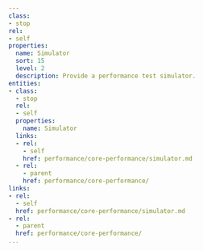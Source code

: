 ```yaml
---
class:
- stop
rel:
- self
properties:
  name: Simulator
  sort: 15
  level: 2
  description: Provide a performance test simulator.
entities:
- class:
  - stop
  rel:
  - self
  properties:
    name: Simulator
  links:
  - rel:
    - self
    href: performance/core-performance/simulator.md
  - rel:
    - parent
    href: performance/core-performance/
links:
- rel:
  - self
  href: performance/core-performance/simulator.md
- rel:
  - parent
  href: performance/core-performance/
...
```

